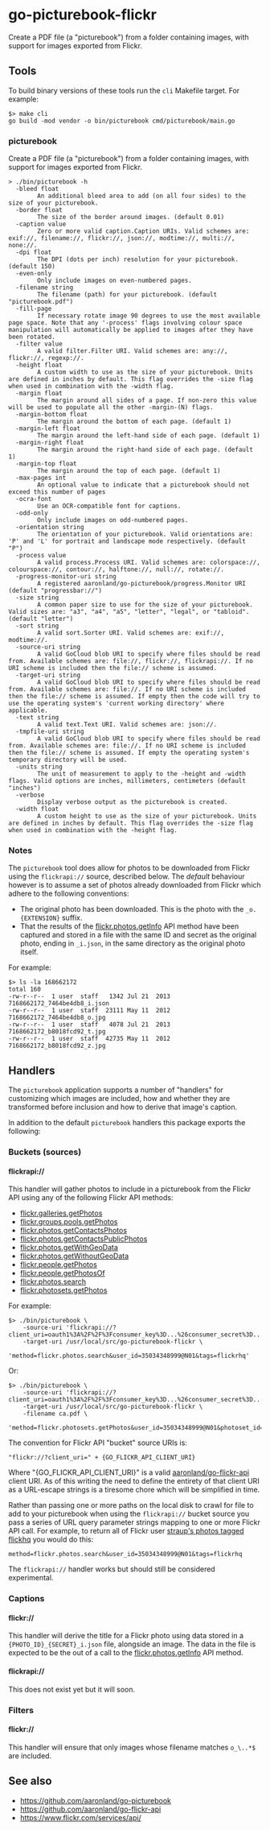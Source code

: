 # go-picturebook-flickr

Create a PDF file (a "picturebook") from a folder containing images, with support for images exported from Flickr.

## Tools

To build binary versions of these tools run the `cli` Makefile target. For example:

```
$> make cli
go build -mod vendor -o bin/picturebook cmd/picturebook/main.go
```

### picturebook

Create a PDF file (a "picturebook") from a folder containing images, with support for images exported from Flickr.

```
> ./bin/picturebook -h
  -bleed float
    	An additional bleed area to add (on all four sides) to the size of your picturebook.
  -border float
    	The size of the border around images. (default 0.01)
  -caption value
    	Zero or more valid caption.Caption URIs. Valid schemes are: exif://, filename://, flickr://, json://, modtime://, multi://, none://.
  -dpi float
    	The DPI (dots per inch) resolution for your picturebook. (default 150)
  -even-only
    	Only include images on even-numbered pages.
  -filename string
    	The filename (path) for your picturebook. (default "picturebook.pdf")
  -fill-page
    	If necessary rotate image 90 degrees to use the most available page space. Note that any '-process' flags involving colour space manipulation will automatically be applied to images after they have been rotated.
  -filter value
    	A valid filter.Filter URI. Valid schemes are: any://, flickr://, regexp://.
  -height float
    	A custom width to use as the size of your picturebook. Units are defined in inches by default. This flag overrides the -size flag when used in combination with the -width flag.
  -margin float
    	The margin around all sides of a page. If non-zero this value will be used to populate all the other -margin-(N) flags.
  -margin-bottom float
    	The margin around the bottom of each page. (default 1)
  -margin-left float
    	The margin around the left-hand side of each page. (default 1)
  -margin-right float
    	The margin around the right-hand side of each page. (default 1)
  -margin-top float
    	The margin around the top of each page. (default 1)
  -max-pages int
    	An optional value to indicate that a picturebook should not exceed this number of pages
  -ocra-font
    	Use an OCR-compatible font for captions.
  -odd-only
    	Only include images on odd-numbered pages.
  -orientation string
    	The orientation of your picturebook. Valid orientations are: 'P' and 'L' for portrait and landscape mode respectively. (default "P")
  -process value
    	A valid process.Process URI. Valid schemes are: colorspace://, colourspace://, contour://, halftone://, null://, rotate://.
  -progress-monitor-uri string
    	A registered aaronland/go-picturebook/progress.Monitor URI (default "progressbar://")
  -size string
    	A common paper size to use for the size of your picturebook. Valid sizes are: "a3", "a4", "a5", "letter", "legal", or "tabloid". (default "letter")
  -sort string
    	A valid sort.Sorter URI. Valid schemes are: exif://, modtime://.
  -source-uri string
    	A valid GoCloud blob URI to specify where files should be read from. Available schemes are: file://, flickr://, flickrapi://. If no URI scheme is included then the file:// scheme is assumed.
  -target-uri string
    	A valid GoCloud blob URI to specify where files should be read from. Available schemes are: file://. If no URI scheme is included then the file:// scheme is assumed. If empty then the code will try to use the operating system's 'current working directory' where applicable.
  -text string
    	A valid text.Text URI. Valid schemes are: json://.
  -tmpfile-uri string
    	A valid GoCloud blob URI to specify where files should be read from. Available schemes are: file://. If no URI scheme is included then the file:// scheme is assumed. If empty the operating system's temporary directory will be used.
  -units string
    	The unit of measurement to apply to the -height and -width flags. Valid options are inches, millimeters, centimeters (default "inches")
  -verbose
    	Display verbose output as the picturebook is created.
  -width float
    	A custom height to use as the size of your picturebook. Units are defined in inches by default. This flag overrides the -size flag when used in combination with the -height flag.
```

### Notes

The `picturebook` tool does allow for photos to be downloaded from Flickr using the `flickrapi://` source, described below. The _default_ behaviour however is to assume a set of photos already downloaded from Flickr which adhere to the following conventions:

* The original photo has been downloaded. This is the photo with the `_o.{EXTENSION}` suffix.
* That the results of the [flickr.photos.getInfo](https://www.flickr.com/services/api/flickr.photos.getInfo.html) API method have been captured and stored in a file with the same ID and secret as the original photo, ending in `_i.json`, in the same directory as the original photo itself.

For example:

```
$> ls -la 168662172
total 160
-rw-r--r--  1 user  staff   1342 Jul 21  2013 7168662172_7464be4db8_i.json
-rw-r--r--  1 user  staff  23111 May 11  2012 7168662172_7464be4db8_o.jpg
-rw-r--r--  1 user  staff   4078 Jul 21  2013 7168662172_b8018fcd92_t.jpg
-rw-r--r--  1 user  staff  42735 May 11  2012 7168662172_b8018fcd92_z.jpg
```

## Handlers

The `picturebook` application supports a number of "handlers" for customizing which images are included, how and whether they are transformed before inclusion and how to derive that image's caption.

In addition to the default `picturebook` handlers this package exports the following:

### Buckets (sources)

#### flickrapi://

This handler will gather photos to include in a picturebook from the Flickr API using any of the following Flickr API methods:

* [flickr.galleries.getPhotos](https://www.flickr.com/services/api/flickr.galleries.getPhotos.html)
* [flickr.groups.pools.getPhotos](https://www.flickr.com/services/api/flickr.groups.pools.getPhotos.html)
* [flickr.photos.getContactsPhotos](https://www.flickr.com/services/api/flickr.photos.getContactsPhotos.html)
* [flickr.photos.getContactsPublicPhotos](https://www.flickr.com/services/api/flickr.photos.getContactsPublicPhotos.html)
* [flickr.photos.getWithGeoData](https://www.flickr.com/services/api/flickr.photos.getWithGeoData.html)
* [flickr.photos.getWithoutGeoData](https://www.flickr.com/services/api/flickr.photos.getWithoutGeoData.html)
* [flickr.people.getPhotos](https://www.flickr.com/services/api/flickr.people.getPhotos.html)
* [flickr.people.getPhotosOf](https://www.flickr.com/services/api/flickr.people.getPhotosOf.html)
* [flickr.photos.search](https://www.flickr.com/services/api/flickr.photos.search.html)
* [flickr.photosets.getPhotos](https://www.flickr.com/services/api/flickr.photosets.getPhotos.html)

For example:

```
$> ./bin/picturebook \
	-source-uri 'flickrapi://?client_uri=oauth1%3A%2F%2F%3Fconsumer_key%3D...%26consumer_secret%3D...%26oauth_token%3D...%26oauth_token_secret%3D...'
	-target-uri /usr/local/src/go-picturebook-flickr \
	'method=flickr.photos.search&user_id=35034348999@N01&tags=flickrhq'
```

Or:

```
$> ./bin/picturebook \
	-source-uri 'flickrapi://?client_uri=oauth1%3A%2F%2F%3Fconsumer_key%3D...%26consumer_secret%3D...%26oauth_token%3D...%26oauth_token_secret%3D...'
	-target-uri /usr/local/src/go-picturebook-flickr \
	-filename ca.pdf \
	'method=flickr.photosets.getPhotos&user_id=35034348999@N01&photoset_id=72177720319945125'
```

The convention for Flickr API "bucket" source URIs is:

```
"flickr://?client_uri=" + {GO_FLICKR_API_CLIENT_URI}
```

Where "{GO_FLICKR_API_CLIENT_URI}" is a valid [aaronland/go-flickr-api](https://github.com/aaronland/go-flickr-api) client URI. As of this writing the need to define the entirety of that client URI as a URL-escape strings is a tiresome chore which will be simplified in time.

Rather than passing one or more paths on the local disk to crawl for file to add to your picturebook when using the `flickrapi://` bucket source you pass a series of URL query parameter strings mapping to one or more Flickr API call. For example, to return all of Flickr user [straup's photos tagged flickhq](https://flickr.com/photos/straup/tags/flickrhq) you would do this:

```
method=flickr.photos.search&user_id=35034348999@N01&tags=flickrhq
```

The `flickrapi://` handler works but should still be considered experimental.

### Captions

#### flickr://

This handler will derive the title for a Flickr photo using data stored in a `{PHOTO_ID}_{SECRET}_i.json` file, alongside an image. The data in the file is expected to be the out of a call to the [flickr.photos.getInfo](https://www.flickr.com/services/api/flickr.photos.getInfo.html) API method.

#### flickrapi://

This does not exist yet but it will soon.

### Filters

#### flickr://

This handler will ensure that only images whose filename matches `o_\..*$` are included.

## See also

* https://github.com/aaronland/go-picturebook
* https://github.com/aaronland/go-flickr-api
* https://www.flickr.com/services/api/